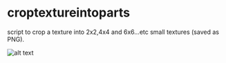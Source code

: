 # croptextureintoparts
script to crop a texture into 2x2,4x4 and 6x6...etc small textures (saved as PNG).

![alt text]([https://github.com/[username]/[reponame]/blob/[branch]/image.jpg?raw=true](https://github.com/abdulhaseeb-ai/croptextureintoparts/blob/main/kontorn-boonyanate-john-comp-v004.jpg))


